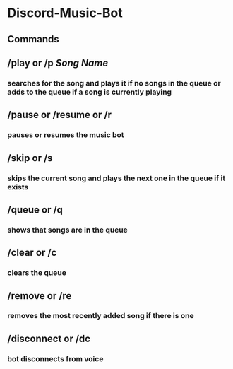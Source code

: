 # Discord-Music-Bot

## **Commands**
## /play or /p _Song Name_ 
###    searches for the song and plays it if no songs in the queue or adds to the queue if a song is currently playing

## /pause or /resume or /r
###    pauses or resumes the music bot

## /skip or /s
###   skips the current song and plays the next one in the queue if it exists

## /queue or /q
###    shows that songs are in the queue

## /clear or /c
###    clears the queue

## /remove or /re
###    removes the most recently added song if there is one

## /disconnect or /dc
###    bot disconnects from voice
